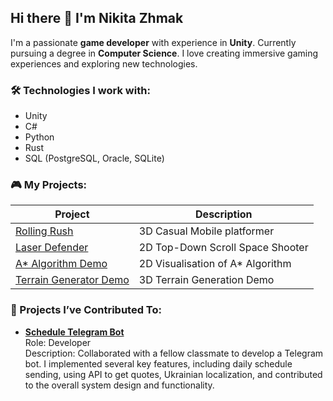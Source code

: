 ## Hi there 👋 I'm Nikita Zhmak

I'm a passionate **game developer** with experience in **Unity**. Currently pursuing a degree in **Computer Science**. I love creating immersive gaming experiences and exploring new technologies.

### 🛠 Technologies I work with:
- Unity
- C#
- Python
- Rust
- SQL (PostgreSQL, Oracle, SQLite)

### 🎮 My Projects:
| Project | Description |
|--------|----------|
| [Rolling Rush](https://github.com/YoshkinKit/rolling-rush) | 3D Casual Mobile platformer |
| [Laser Defender](https://simmer.io/@YoshkinKit/laserdefender) | 2D Top-Down Scroll Space Shooter |
| [A* Algorithm Demo](https://github.com/YoshkinKit/A-Star-Algorithm-Visualisation) | 2D Visualisation of A* Algorithm |
| [Terrain Generator Demo](https://github.com/YoshkinKit/Perlin-noise-Unity) | 3D Terrain Generation Demo |

### 🌟 Projects I’ve Contributed To:
- **[Schedule Telegram Bot](https://t.me/AI221sentinel_bot)**  
  Role: Developer<br>
  Description: Collaborated with a fellow classmate to develop a Telegram bot. I implemented several key features, including daily schedule sending, using API to get quotes, Ukrainian localization, and contributed to the overall system design and functionality.
